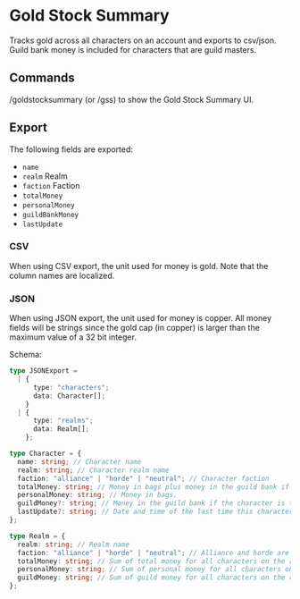 # Gold Stock Summary

Tracks gold across all characters on an account and exports to csv/json. Guild bank money is included for characters that are guild masters.

## Commands

/goldstocksummary (or /gss) to show the Gold Stock Summary UI.

## Export

The following fields are exported:

- `name`
- `realm` Realm
- `faction` Faction
- `totalMoney`
- `personalMoney`
- `guildBankMoney`
- `lastUpdate`

### CSV

When using CSV export, the unit used for money is gold. Note that the column names are localized.

### JSON

When using JSON export, the unit used for money is copper. All money fields will be strings since the gold cap (in copper) is larger than the maximum value of a 32 bit integer.

Schema:

```ts
type JSONExport =
  | {
      type: "characters";
      data: Character[];
    }
  | {
      type: "realms";
      data: Realm[];
    };

type Character = {
  name: string; // Character name
  realm: string; // Character realm name
  faction: "alliance" | "horde" | "neutral"; // Character faction
  totalMoney: string; // Money in bags plus money in the guild bank if the character is the guild master.
  personalMoney: string; // Money in bags.
  guildMoney?: string; // Money in the guild bank if the character is the guild master.
  lastUpdate?: string; // Date and time of the last time this character's money was updated as ISO 8601.
};

type Realm = {
  realm: string; // Realm name
  faction: "alliance" | "horde" | "neutral"; // Alliance and horde are separated per realm
  totalMoney: string; // Sum of total money for all characters on the realm and faction.
  personalMoney: string; // Sum of personal money for all characters on the realm and faction.
  guildMoney: string; // Sum of guild money for all characters on the realm and faction.
};
```
